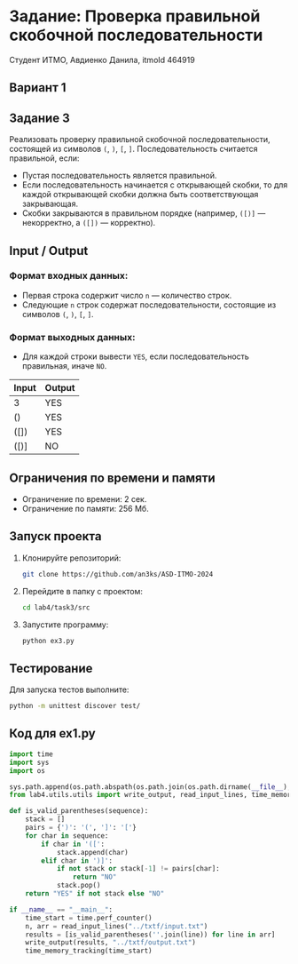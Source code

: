 # Задание: Проверка правильной скобочной последовательности  
Студент ИТМО, Авдиенко Данила, itmoId 464919

## Вариант 1

## Задание 3
Реализовать проверку правильной скобочной последовательности, состоящей из символов `(`, `)`, `[`, `]`. Последовательность считается правильной, если:
- Пустая последовательность является правильной.
- Если последовательность начинается с открывающей скобки, то для каждой открывающей скобки должна быть соответствующая закрывающая.
- Скобки закрываются в правильном порядке (например, `([)]` — некорректно, а `([])` — корректно).

## Input / Output

### Формат входных данных:
- Первая строка содержит число `n` — количество строк.
- Следующие `n` строк содержат последовательности, состоящие из символов `(`, `)`, `[`, `]`.

### Формат выходных данных:
- Для каждой строки вывести `YES`, если последовательность правильная, иначе `NO`.

| Input                               | Output             |
|-------------------------------------|--------------------|
| 3                                   | YES                |
| ()                                  | YES                |
| ([])                                | YES                |
| ([)]                                | NO                 |

## Ограничения по времени и памяти

- Ограничение по времени: 2 сек.
- Ограничение по памяти: 256 Мб.

## Запуск проекта
1. Клонируйте репозиторий:
   ```bash
   git clone https://github.com/an3ks/ASD-ITMO-2024
   ```
2. Перейдите в папку с проектом:
   ```bash
   cd lab4/task3/src
   ```
3. Запустите программу:
   ```bash
   python ex3.py
   ```

## Тестирование
Для запуска тестов выполните:
```bash
python -m unittest discover test/
```

## Код для ex1.py
```python
import time
import sys
import os

sys.path.append(os.path.abspath(os.path.join(os.path.dirname(__file__), '../../..')))
from lab4.utils.utils import write_output, read_input_lines, time_memory_tracking

def is_valid_parentheses(sequence):
    stack = []
    pairs = {')': '(', ']': '['}
    for char in sequence:
        if char in '([':
            stack.append(char)
        elif char in ')]':
            if not stack or stack[-1] != pairs[char]:
                return "NO"
            stack.pop()
    return "YES" if not stack else "NO"

if __name__ == "__main__":
    time_start = time.perf_counter()
    n, arr = read_input_lines("../txtf/input.txt")
    results = [is_valid_parentheses(''.join(line)) for line in arr]
    write_output(results, "../txtf/output.txt")
    time_memory_tracking(time_start)
```